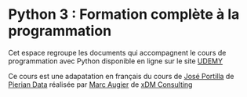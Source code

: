 # Python 3 : Formation complète à la programmation

Cet espace regroupe les documents qui accompagnent le cours de programmation avec Python disponible en ligne sur le site [UDEMY](https://www.udemy.com/course/python-formation-intensive-a-la-programmation/?referralCode=B0B80849C6B1A202A0FF) 


Ce cours est une adapatation en français du cours de [José Portilla](https://www.udemy.com/user/joseportilla/) de [Pierian Data](https://www.udemy.com/user/pierian-data-international/) réalisée par [Marc Augier](https://www.udemy.com/user/marcaugier/) de [xDM Consulting](http://www.xdm-consulting.fr/formation/formations-udemy/)
